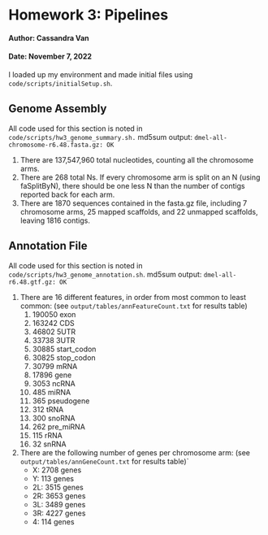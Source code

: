 # Homework 3: Pipelines

#### Author: Cassandra Van
#### Date: November 7, 2022

I loaded up my environment and made initial files using `code/scripts/initialSetup.sh`.

## Genome Assembly
All code used for this section is noted in `code/scripts/hw3_genome_summary.sh.`
md5sum output: `dmel-all-chromosome-r6.48.fasta.gz: OK`

1. There are 137,547,960 total nucleotides, counting all the chromosome arms.
2. There are 268 total Ns. If every chromosome arm is split on an N (using faSplitByN), there should be one less N than the number of contigs reported back for each arm.
3. There are 1870 sequences contained in the fasta.gz file, including 7 chromosome arms, 25 mapped scaffolds, and 22 unmapped scaffolds, leaving 1816 contigs.

## Annotation File
All code used for this section is noted in `code/scripts/hw3_genome_annotation.sh`.
md5sum output: `dmel-all-r6.48.gtf.gz: OK`

1. There are 16 different features, in order from most common to least common: 
(see `output/tables/annFeatureCount.txt` for results table)
    1. 190050 exon
    2. 163242 CDS
    3.  46802 5UTR
    4.  33738 3UTR
    5.  30885 start_codon
    6.  30825 stop_codon
    7.  30799 mRNA
    8.  17896 gene
    9.   3053 ncRNA
    10.   485 miRNA
    11.   365 pseudogene
    12.   312 tRNA
    13.   300 snoRNA
    14.   262 pre_miRNA
    15.   115 rRNA
    16.    32 snRNA
2. There are the following number of genes per chromosome arm:
(see `output/tables/annGeneCount.txt` for results table)`
    - X:  2708 genes
    - Y:  113 genes
    - 2L: 3515 genes
    - 2R: 3653 genes
    - 3L: 3489 genes
    - 3R: 4227 genes
    - 4:  114 genes

